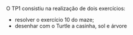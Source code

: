 O TP1 consistiu na realização de dois exercícios:
- resolver o exercício 10 do maze;
- desenhar com o Turtle a casinha, sol e árvore

